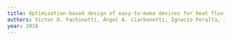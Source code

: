 ```yaml
---
title: Optimization-based design of easy-to-make devices for heat flux manipulation
authors: Víctor D. Fachinotti, Ángel A. Ciarbonetti, Ignacio Peralta, Ignacio Rintoul
year: 2018
---
```


